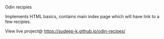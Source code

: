 Odin recipies

Implements HTML basics, contains main index page which will have link to a few recipies.

View live project@ https://sudeep-k.github.io/odin-recipes/
